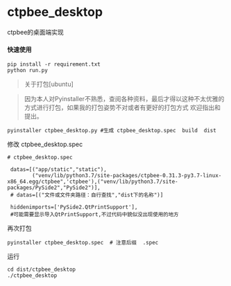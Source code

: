 # ctpbee_desktop
ctpbee的桌面端实现

#### 快速使用
```
pip install -r requirement.txt
python run.py
```

> 关于打包[ubuntu]

> 因为本人对Pyinstaller不熟悉，查阅各种资料，最后才得以这种不太优雅的方式进行打包，如果我的打包姿势不对或者有更好的打包方式
欢迎指出和提出。
```
pyinstaller ctpbee_desktop.py #生成 ctpbee_desktop.spec  build  dist

```
修改 ctpbee_desktop.spec
```
# ctpbee_desktop.spec

 datas=[("app/static","static"),
        ("venv/lib/python3.7/site-packages/ctpbee-0.31.3-py3.7-linux-x86_64.egg/ctpbee",'ctpbee'),("venv/lib/python3.7/site-packages/PySide2","PySide2")],
 # datas=[("文件或文件夹路径：自行查找","dist下的名称")]
 
 hiddenimports=['PySide2.QtPrintSupport'],
 #可能需要显示导入QtPrintSupport,不过代码中貌似没出现使用的地方
```
再次打包
```
pyinstaller ctpbee_desktop.spec  # 注意后缀  .spec
```
运行
```
cd dist/ctpbee_desktop 
./ctpbee_desktop
```